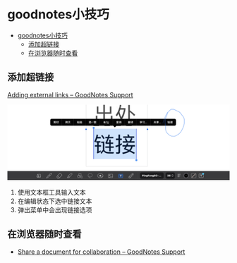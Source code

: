 # goodnotes小技巧

<!--ts-->
* [goodnotes小技巧](#goodnotes小技巧)
   * [添加超链接](#添加超链接)
   * [在浏览器随时查看](#在浏览器随时查看)

<!-- Created by https://github.com/ekalinin/github-markdown-toc -->
<!-- Added by: runner, at: Thu Sep 15 15:18:27 UTC 2022 -->

<!--te-->

## 添加超链接

[Adding external links – GoodNotes Support](https://support.goodnotes.com/hc/en-us/articles/4408423590671-Adding-external-links)

![add_external_link](https://raw.githubusercontent.com/KuanHsiaoKuo/writing_materials/main/imgs/add_external_link.jpeg)

1. 使用文本框工具输入文本
2. 在编辑状态下选中链接文本
3. 弹出菜单中会出现链接选项

## 在浏览器随时查看

- [Share a document for collaboration – GoodNotes Support](https://support.goodnotes.com/hc/en-us/articles/360001571256)